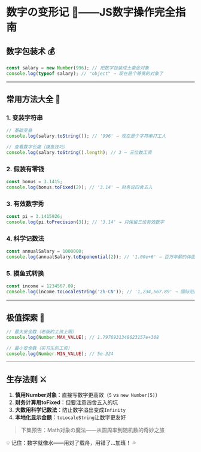 # 数字の变形记 🔢——JS数字操作完全指南

## 数字包装术 💰

```javascript
const salary = new Number(996); // 把数字包装成土豪金对象
console.log(typeof salary); // "object" → 现在是个尊贵的对象了
```

---

## 常用方法大全 🧰

### 1. 变装字符串
```javascript
// 基础变身
console.log(salary.toString()); // '996' → 现在是个字符串打工人

// 查看数字长度（摸鱼技巧）
console.log(salary.toString().length); // 3 → 三位数工资
```

### 2. 假装有零钱
```javascript
const bonus = 3.1415;
console.log(bonus.toFixed(2)); // '3.14' → 财务说四舍五入
```

### 3. 有效数字秀
```javascript
const pi = 3.1415926;
console.log(pi.toPrecision(3)); // '3.14' → 只保留三位有效数字
```

### 4. 科学记数法
```javascript
const annualSalary = 1000000;
console.log(annualSalary.toExponential(2)); // '1.00e+6' → 百万年薪的体面写法
```

### 5. 摸鱼式转换
```javascript
const income = 1234567.89;
console.log(income.toLocaleString('zh-CN')); // '1,234,567.89' → 国际范数字
```

---

## 极值探索 🚀

```javascript
// 最大安全数（老板的工资上限）
console.log(Number.MAX_VALUE); // 1.7976931348623157e+308

// 最小安全数（实习生的工资）
console.log(Number.MIN_VALUE); // 5e-324
```

---

## 生存法则 ⚔️

1. **慎用Number对象**：直接写数字更高效（`5` vs `new Number(5)`）
2. **财务计算用toFixed**：但要注意四舍五入的坑
3. **大数用科学记数法**：防止数字溢出变成`Infinity`
4. **本地化显示金额**：`toLocaleString`让数字更友好

> 下集预告：Math对象の魔法——从圆周率到随机数的奇妙之旅

💡 记住：数字就像水——用对了载舟，用错了...加班！ 💦 